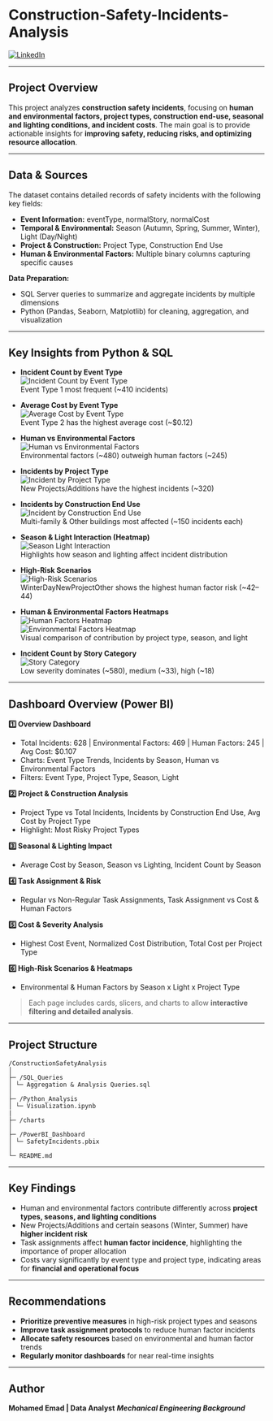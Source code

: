 # Construction-Safety-Incidents-Analysis

[![LinkedIn](https://img.shields.io/badge/LinkedIn-Connect-blue?logo=linkedin)](https://www.linkedin.com/in/mohamed-emad-396981344)  

---

## Project Overview
This project analyzes **construction safety incidents**, focusing on **human and environmental factors, project types, construction end-use, seasonal and lighting conditions, and incident costs**. The main goal is to provide actionable insights for **improving safety, reducing risks, and optimizing resource allocation**.

---

## Data & Sources
The dataset contains detailed records of safety incidents with the following key fields:  

- **Event Information:** eventType, normalStory, normalCost  
- **Temporal & Environmental:** Season (Autumn, Spring, Summer, Winter), Light (Day/Night)  
- **Project & Construction:** Project Type, Construction End Use  
- **Human & Environmental Factors:** Multiple binary columns capturing specific causes  

**Data Preparation:**  
- SQL Server queries to summarize and aggregate incidents by multiple dimensions  
- Python (Pandas, Seaborn, Matplotlib) for cleaning, aggregation, and visualization  

---

## Key Insights from Python & SQL

- **Incident Count by Event Type**  
  ![Incident Count by Event Type](charts/incident_count_event_type.png)  
  Event Type 1 most frequent (~410 incidents)

- **Average Cost by Event Type**  
  ![Average Cost by Event Type](charts/avg_cost_event_type.png)  
  Event Type 2 has the highest average cost (~$0.12)

- **Human vs Environmental Factors**  
  ![Human vs Environmental Factors](charts/human_vs_env_factors.png)  
  Environmental factors (~480) outweigh human factors (~245)

- **Incidents by Project Type**  
  ![Incident by Project Type](charts/incident_by_project_type.png)  
  New Projects/Additions have the highest incidents (~320)

- **Incidents by Construction End Use**  
  ![Incident by Construction End Use](charts/incident_by_construction_end_use.png)  
  Multi-family & Other buildings most affected (~150 incidents each)

- **Season & Light Interaction (Heatmap)**  
  ![Season Light Interaction](charts/season_light_interaction.png)  
  Highlights how season and lighting affect incident distribution

- **High-Risk Scenarios**  
  ![High-Risk Scenarios](charts/high_risk_scenarios.png)  
  WinterDayNewProjectOther shows the highest human factor risk (~42–44)

- **Human & Environmental Factors Heatmaps**  
  ![Human Factors Heatmap](charts/heatmap_human_factors.png)  
  ![Environmental Factors Heatmap](charts/heatmap_environmental_factors.png)  
  Visual comparison of contribution by project type, season, and light

- **Incident Count by Story Category**  
  ![Story Category](charts/story_category.png)  
  Low severity dominates (~580), medium (~33), high (~18)

---

## Dashboard Overview (Power BI)
**1️⃣ Overview Dashboard**  
- Total Incidents: 628 | Environmental Factors: 469 | Human Factors: 245 | Avg Cost: $0.107  
- Charts: Event Type Trends, Incidents by Season, Human vs Environmental Factors  
- Filters: Event Type, Project Type, Season, Light  

**2️⃣ Project & Construction Analysis**  
- Project Type vs Total Incidents, Incidents by Construction End Use, Avg Cost by Project Type  
- Highlight: Most Risky Project Types  

**3️⃣ Seasonal & Lighting Impact**  
- Average Cost by Season, Season vs Lighting, Incident Count by Season  

**4️⃣ Task Assignment & Risk**  
- Regular vs Non-Regular Task Assignments, Task Assignment vs Cost & Human Factors  

**5️⃣ Cost & Severity Analysis**  
- Highest Cost Event, Normalized Cost Distribution, Total Cost per Project Type  

**6️⃣ High-Risk Scenarios & Heatmaps**  
- Environmental & Human Factors by Season x Light x Project Type  

> Each page includes cards, slicers, and charts to allow **interactive filtering and detailed analysis**.

---

## Project Structure
```
/ConstructionSafetyAnalysis
│
├─ /SQL_Queries
│ └─ Aggregation & Analysis Queries.sql
│
├─ /Python_Analysis
│ └─ Visualization.ipynb
|
├─ /charts 
│
├─ /PowerBI_Dashboard
│ └─ SafetyIncidents.pbix
│
└─ README.md
```

---

## Key Findings
- Human and environmental factors contribute differently across **project types, seasons, and lighting conditions**  
- New Projects/Additions and certain seasons (Winter, Summer) have **higher incident risk**  
- Task assignments affect **human factor incidence**, highlighting the importance of proper allocation  
- Costs vary significantly by event type and project type, indicating areas for **financial and operational focus**  

---

## Recommendations
- **Prioritize preventive measures** in high-risk project types and seasons  
- **Improve task assignment protocols** to reduce human factor incidents  
- **Allocate safety resources** based on environmental and human factor trends  
- **Regularly monitor dashboards** for near real-time insights  

---

## Author
**Mohamed Emad | Data Analyst** 
***Mechanical Engineering Background***
